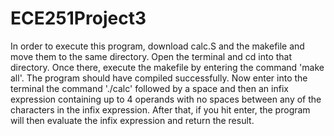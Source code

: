 # ECE251Project3
In order to execute this program, download calc.S and the makefile and move them to the same directory. Open the terminal and cd into that directory. Once there, execute the makefile by entering the command 'make all'. The program should have compiled successfully. Now enter into the terminal the command './calc' followed by a space and then an infix expression containing up to 4 operands with no spaces between any of the characters in the infix expression. After that, if you hit enter, the program will then evaluate the infix expression and return the result.
